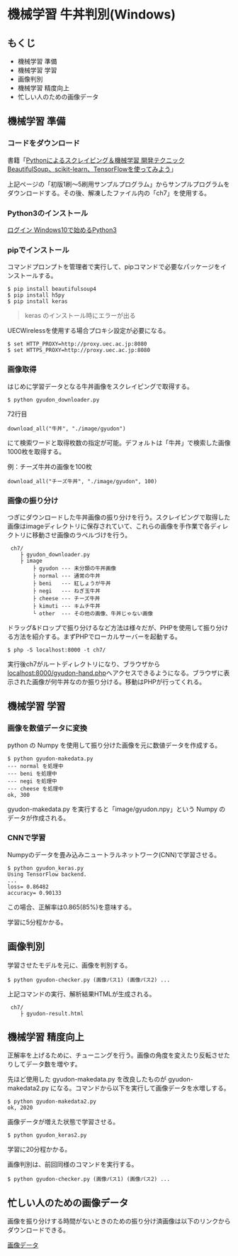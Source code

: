 # 機械学習 牛丼判別(Windows)

## もくじ
* 機械学習 準備
* 機械学習 学習
* 画像判別
* 機械学習 精度向上
* 忙しい人のための画像データ

## 機械学習 準備

### コードをダウンロード
書籍「[Pythonによるスクレイピング＆機械学習 開発テクニック BeautifulSoup、scikit-learn、TensorFlowを使ってみよう](http://www.socym.co.jp/support/s-1079)」

上記ページの「初版1刷～5刷用サンプルプログラム」からサンプルプログラムをダウンロードする。その後、解凍したファイル内の「ch7」を使用する。

### Python3のインストール
[ログイン
Windows10で始めるPython3](http://qiita.com/kituneazami/items/4d2db7726bdc0eb37f2b)


### pipでインストール
コマンドプロンプトを管理者で実行して、pipコマンドで必要なパッケージをインストールする。
```
$ pip install beautifulsoup4
$ pip install h5py
$ pip install keras
```
> keras のインストール時にエラーが出る


UECWirelessを使用する場合プロキシ設定が必要になる。
```
$ set HTTP_PROXY=http://proxy.uec.ac.jp:8080
$ set HTTPS_PROXY=http://proxy.uec.ac.jp:8080
```

### 画像取得
はじめに学習データとなる牛丼画像をスクレイピングで取得する。
```
$ python gyudon_downloader.py
```

72行目
```
download_all("牛丼", "./image/gyudon")
```
にて検索ワードと取得枚数の指定が可能。デフォルトは「牛丼」で検索した画像1000枚を取得する。

例：チーズ牛丼の画像を100枚
```
download_all("チーズ牛丼", "./image/gyudon", 100)
```

### 画像の振り分け
つぎにダウンロードした牛丼画像の振り分けを行う。スクレイピングで取得した画像はimageディレクトリに保存されていて、これらの画像を手作業で各ディレクトリに移動させ画像のラベルづけを行う。
```
 ch7/
    ├ gyudon_downloader.py
    ├ image
        ├ gyudon --- 未分類の牛丼画像
        ├ normal --- 通常の牛丼
        ├ beni   --- 紅しょうが牛丼
        ├ negi   --- ねぎ玉牛丼
        ├ cheese --- チーズ牛丼
        ├ kimuti --- キムチ牛丼
        └ other  --- その他の画像、牛丼じゃない画像
```

ドラッグ&ドロップで振り分けるなど方法は様々だが、PHPを使用して振り分ける方法を紹介する。まずPHPでローカルサーバーを起動する。
```
$ php -S localhost:8000 -t ch7/
```

実行後ch7がルートディレクトリになり、ブラウザから[localhost:8000/gyudon-hand.php](localhost:8000/gyudon-hand.php)へアクセスできるようになる。ブラウザに表示された画像が何牛丼なのか振り分ける。移動はPHPが行ってくれる。

## 機械学習 学習

### 画像を数値データに変換
python の Numpy を使用して振り分けた画像を元に数値データを作成する。

```
$ python gyudon-makedata.py
--- normal を処理中
--- beni を処理中
--- negi を処理中
--- cheese を処理中
ok, 300
```

gyudon-makedata.py を実行すると「image/gyudon.npy」という Numpy のデータが作成される。

### CNNで学習
Numpyのデータを畳み込みニュートラルネットワーク(CNN)で学習させる。
```
$ python gyudon_keras.py
Using TensorFlow backend.
...
loss= 0.86482
accuracy= 0.90133
```
この場合、正解率は0.865(85%)を意味する。

学習に5分程かかる。

## 画像判別
学習させたモデルを元に、画像を判別する。

```
$ python gyudon-checker.py (画像パス1) (画像パス2) ...
```
上記コマンドの実行、解析結果HTMLが生成される。

```
 ch7/
    ├ gyudon-result.html
```

## 機械学習 精度向上
正解率を上げるために、チューニングを行う。画像の角度を変えたり反転させたりしてデータ数を増やす。

先ほど使用した gyudon-makedata.py を改良したものが gyudon-makedata2.py になる。コマンドから以下を実行して画像データを水増しする。
```
$ python gyudon-makedata2.py
ok, 2020
```

画像データが増えた状態で学習させる。
```
$ python gyudon_keras2.py
```
学習に20分程かかる。

画像判別は、前回同様のコマンドを実行する。
```
$ python gyudon-checker.py (画像パス1) (画像パス2) ...
```

## 忙しい人のための画像データ
画像を振り分けする時間がないときのための振り分け済画像は以下のリンクからダウンロードできる。

[画像データ](https://drive.google.com/file/d/0B4TRTBPCoa6zdHdhcUhEU2hrcFE/view?usp=sharing)